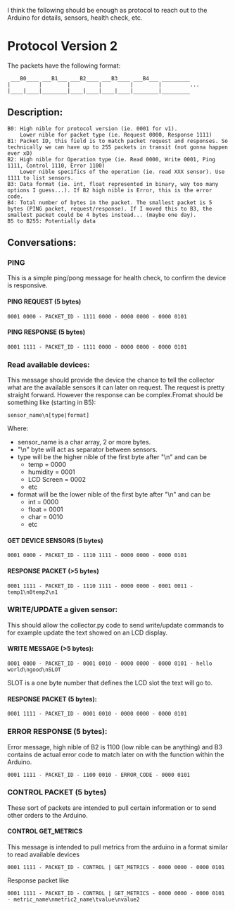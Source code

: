 I think the following should be enough as protocol to reach out to the Arduino for details, sensors, health check, etc.

# Protocol Version 2

The packets have the following format:

```
 ___B0____ ___B1___ ___B2____ ___B3____ ___B4___ _________
|         |        |         |         |        |         ...
|____|____|________|____|____|____|____|________|_________
```

## Description:

```
B0: High nible for protocol version (ie. 0001 for v1).
    Lower nible for packet type (ie. Request 0000, Response 1111)
B1: Packet ID, this field is to match packet request and responses. So technically we can have up to 255 packets in transit (not gonna happen ever xD)
B2: High nible for Operation type (ie. Read 0000, Write 0001, Ping 1111, Control 1110, Error 1100)
    Lower nible specifics of the operation (ie. read XXX sensor). Use 1111 to list sensors.
B3: Data format (ie. int, float represented in binary, way too many options I guess...). If B2 high nible is Error, this is the error code.
B4: Total number of bytes in the packet. The smallest packet is 5 bytes (PING packet, request/response). If I moved this to B3, the smallest packet could be 4 bytes instead... (maybe one day).
B5 to B255: Potentially data
```

## Conversations:

### PING

This is a simple ping/pong message for health check, to confirm the device is responsive.

#### PING REQUEST (5 bytes)
```
0001 0000 - PACKET_ID - 1111 0000 - 0000 0000 - 0000 0101
```
#### PING RESPONSE (5 bytes)
```
0001 1111 - PACKET_ID - 1111 0000 - 0000 0000 - 0000 0101
```
### Read available devices:

This message should provide the device the chance to tell the collector what are the available sensors it can later on request. The request is pretty straight forward.
However the response can be complex.Fromat should be something like (starting in B5):

```
sensor_name\n[type|format]
```
Where:

* sensor_name is a char array, 2 or more bytes.
* "\n" byte will act as separator between sensors.
* type will be the higher nible of the first byte after "\n" and can be
  * temp = 0000
  * humidity = 0001
  * LCD Screen = 0002
  * etc
* format will be the lower nible of the first byte after "\n" and can be
  * int = 0000
  * float = 0001
  * char = 0010
  * etc

#### GET DEVICE SENSORS (5 bytes)
```
0001 0000 - PACKET_ID - 1110 1111 - 0000 0000 - 0000 0101
```

#### RESPONSE PACKET (>5 bytes)
```
0001 1111 - PACKET_ID - 1110 1111 - 0000 0000 - 0001 0011 - temp1\n0temp2\n1
```

### WRITE/UPDATE a given sensor:

This should allow the collector.py code to send write/update commands to for
example update the text showed on an LCD display.

#### WRITE MESSAGE (>5 bytes):
```
0001 0000 - PACKET_ID - 0001 0010 - 0000 0000 - 0000 0101 - hello world\ngood\nSLOT
```
SLOT is a one byte number that defines the LCD slot the text will go to.

#### RESPONSE PACKET (5 bytes):
```
0001 1111 - PACKET_ID - 0001 0010 - 0000 0000 - 0000 0101
```
### ERROR RESPONSE (5 bytes):
Error message, high nible of B2 is 1100 (low nible can be anything) and B3 contains de actual error code to match
later on with the function within the Arduino.
```
0001 1111 - PACKET_ID - 1100 0010 - ERROR_CODE - 0000 0101
```

### CONTROL PACKET (5 bytes)
These sort of packets are intended to pull certain information or to send other orders to the Arduino.

#### CONTROL GET_METRICS
This message is intended to pull metrics from the arduino in a format similar to read available devices

```
0001 1111 - PACKET_ID - CONTROL | GET_METRICS - 0000 0000 - 0000 0101
```

Response packet like  

```
0001 1111 - PACKET_ID - CONTROL | GET_METRICS - 0000 0000 - 0000 0101 - metric_name\nmetric2_name\tvalue\nvalue2
```
